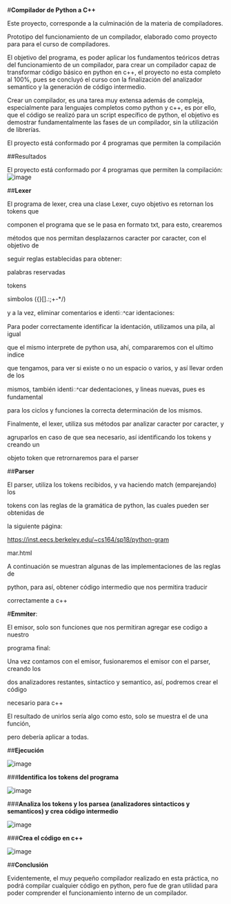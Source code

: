 
#**Compilador de Python a C++**


Este proyecto, corresponde a la culminación de la materia de compiladores.

Prototipo del funcionamiento de un compilador, elaborado como proyecto para para el curso de compiladores.

El objetivo del programa, es poder aplicar los fundamentos teóricos detras del funcionamiento de un compilador, para crear un compilador capaz de transformar código básico en python en c++, el proyecto no esta completo al 100%, pues se concluyó el curso con la finalización del analizador semantico y la generación de código intermedio.

Crear un compilador, es una tarea muy extensa además de compleja, especialmente para lenguajes completos como python y c++, es por ello, que el código se realizó para un script específico de python, el objetivo es demostrar fundamentalmente las fases de un compilador, sin la utilización de librerías.

El proyecto está conformado por 4 programas que permiten la compilación

##Resultados

El proyecto está conformado por 4 programas que permiten la compilación:
![image](https://github.com/AngelVelascoH/Compilador/assets/86260733/581a168d-5b96-47cb-937c-967b40bb47ca)


##**Lexer**

El programa de lexer, crea una clase Lexer, cuyo objetivo es retornan los tokens que

componen el programa que se le pasa en formato txt, para esto, crearemos

métodos que nos permitan desplazarnos caracter por caracter, con el objetivo de

seguir reglas establecidas para obtener:

palabras reservadas

tokens

simbolos ({}[].:;+-\*/)

y a la vez, eliminar comentarios e identiꢀcar identaciones:


Para poder correctamente identificar la identación, utilizamos una pila, al igual

que el mismo interprete de python usa, ahí, compararemos con el ultimo indice

que tengamos, para ver si existe o no un espacio o varios, y así llevar orden de los

mismos, también identiꢀcar dedentaciones, y lineas nuevas, pues es fundamental

para los ciclos y funciones la correcta determinación de los mismos.


Finalmente, el lexer, utiliza sus métodos par analizar caracter por caracter, y

agruparlos en caso de que sea necesario, así identificando los tokens y creando un

objeto token que retrornaremos para el parser


##**Parser**

El parser, utiliza los tokens recibidos, y va haciendo match (emparejando) los

tokens con las reglas de la gramática de python, las cuales pueden ser obtenidas de

la siguiente página:

https://inst.eecs.berkeley.edu/~cs164/sp18/python-gram

mar.html

A continuación se muestran algunas de las implementaciones de las reglas de

python, para así, obtener código intermedio que nos permitira traducir

correctamente a c++





#**Emmiter**:

El emisor, solo son funciones que nos permitiran agregar ese codigo a nuestro

programa final:




Una vez contamos con el emisor, fusionaremos el emisor con el parser, creando los

dos analizadores restantes, sintactico y semantico, así, podremos crear el código

necesario para c++

El resultado de unirlos sería algo como esto, solo se muestra el de una función,

pero debería aplicar a todas.





##**Ejecución**


![image](https://github.com/AngelVelascoH/Compilador/assets/86260733/7ae9c9aa-c87d-4148-9a33-4f221cc13243)


###**Identifica los tokens del programa**

![image](https://github.com/AngelVelascoH/Compilador/assets/86260733/7b27fc69-9125-4b4d-8486-c10a32e21e53)



###**Analiza los tokens y los parsea (analizadores sintacticos y semanticos) y crea código intermedio**


![image](https://github.com/AngelVelascoH/Compilador/assets/86260733/8f207703-e427-423d-a8cb-99fc8b331559)



###**Crea el código en c++**

![image](https://github.com/AngelVelascoH/Compilador/assets/86260733/b9ecbd92-7a02-44b6-986e-2c928cba247c)




##**Conclusión**


Evidentemente, el muy pequeño compilador realizado en esta práctica, no podrá compilar cualquier código en python, pero fue de gran utilidad para poder comprender el funcionamiento interno de un compilador.






